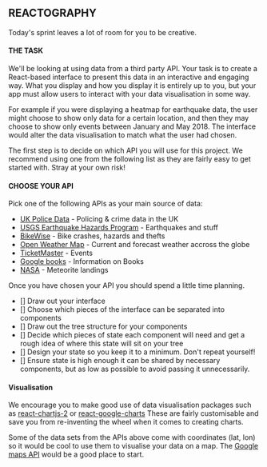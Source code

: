 ## REACTOGRAPHY
Today's sprint leaves a lot of room for you to be creative.

#### THE TASK
We'll be looking at using data from a third party API. Your task is to create a React-based interface to present this data in an interactive and engaging way. What you display and how you display it is entirely up to you, but your app must allow users to interact with your data visualisation in some way.

For example if you were displaying a heatmap for earthquake data, the user might choose to show only data for a certain location, and then they may choose to show only events between January and May 2018. The interface would alter the data visualisation to match what the user had chosen.

The first step is to decide on which API you will use for this project. We recommend using one from the following list as they are fairly easy to get started with. Stray at your own risk!

#### CHOOSE YOUR API
Pick one of the following APIs as your main source of data:
- [UK Police Data](https://data.police.uk/docs/) - Policing & crime data in the UK
- [USGS Earthquake Hazards Program](https://earthquake.usgs.gov/fdsnws/event/1/) - Earthquakes and stuff
- [BikeWise](https://www.bikewise.org/documentation/api_v2) - Bike crashes, hazards and thefts
- [Open Weather Map](https://openweathermap.org/api) - Current and forecast weather accross the globe
- [TicketMaster](https://developer.ticketmaster.com/products-and-docs/apis/discovery-api/v2/) - Events
- [Google books](https://developers.google.com/books/docs/overview) - Information on Books
- [NASA](https://data.nasa.gov/Space-Science/Meteorite-Landings/gh4g-9sfh) - Meteorite landings

Once you have chosen your API you should spend a little time planning.
* [] Draw out your interface
* [] Choose which pieces of the interface can be separated into components
* [] Draw out the tree structure for your components
* [] Decide which pieces of state each component will need and get a rough idea of where this state will sit on your tree
* [] Design your state so you keep it to a minimum. Don't repeat yourself!
* [] Ensure state is high enough it can be shared by necessary components, but as low as possible to avoid passing it unnecessarily.

#### Visualisation
We encourage you to make good use of data visualisation packages such as [react-chartjs-2](https://github.com/jerairrest/react-chartjs-2) or [react-google-charts](https://www.npmjs.com/package/react-google-charts)
These are fairly customisable and save you from re-inventing the wheel when it comes to creating charts.

Some of the data sets from the APIs above come with coordinates (lat, lon) so it would be cool to use them to visualise your data on a map. The [Google maps API](https://developers.google.com/maps/) would be a good place to start.
